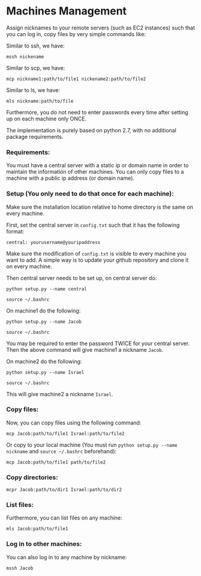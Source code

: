 # Machines Management

Assign nicknames to your remote servers (such as EC2 instances) such that you can log in, copy files by very simple commands like:


Similar to ssh, we have:

```
mssh nickename
```

Similar to scp, we have:

```
mcp nickname1:path/to/file1 nickename2:path/to/file2
```

Similar to ls, we have:

```
mls nickname:path/to/file
```

Furthermore, you do not need to enter passwords every time after setting up on each machine only ONCE. 

The implementation is purely based on python 2.7, with no additional package requirements.

### Requirements:

You must have a central server with a static ip or domain name in order to maintain the information of other machines. You can only copy files to a machine with a public ip address (or domain name).

### Setup (You only need to do that once for each machine):

Make sure the installation location relative to home directory is the same on every machine.

First, set the central server in `config.txt` such that it has the following format:

```
central: yourusername@youripaddress
```

Make sure the modification of `config.txt` is visible to every machine you want to add. A simple way is to update your github repository and clone it on every machine.

Then central server needs to be set up, on central server do:

```
python setup.py --name central
```

```
source ~/.bashrc
```

On machine1 do the following:

```
python setup.py --name Jacob
```

```
source ~/.bashrc
```

You may be required to enter the password TWICE for your central server. Then the above command will give machine1 a nickname `Jacob`.

On machine2 do the following:

```
python setup.py --name Israel
```

```
source ~/.bashrc
```

This will give machine2 a nickname `Israel`.


### Copy files:

Now, you can copy files using the following command:

```
mcp Jacob:path/to/file1 Israel:path/to/file2
```

Or copy to your local machine (You must run `python setup.py --name nickname` and `source ~/.bashrc` beforehand):

```
mcp Jacob:path/to/file1 path/to/file2
```

### Copy directories:

```
mcpr Jacob:path/to/dir1 Israel:path/to/dir2
```

### List files:
Furthermore, you can list files on any machine:

```
mls Jacob:path/to/file1
```

### Log in to other machines:
You can also log in to any machine by nickname:

```
mssh Jacob
```
